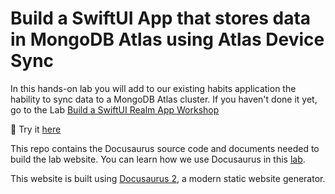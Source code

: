 # Build a SwiftUI App that stores data in MongoDB Atlas using Atlas Device Sync

In this hands-on lab you will add to our existing habits application the hability to sync data to a MongoDB Atlas cluster. If you haven't done it yet, go to the Lab [Build a SwiftUI Realm App Workshop](https://mongodb-developer.github.io/swiftui-realm-app-workshop/)

🚀 Try it [here](https://mongodb-developer.github.io/swiftui-atlas-sync-app-workshop/)

This repo contains the Docusaurus source code and documents needed to build the lab website. You can learn how we use Docusaurus in this [lab](https://github.com/mongodb-developer/docusaurus-workshop).

This website is built using [Docusaurus 2](https://docusaurus.io/), a modern static website generator. 
